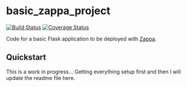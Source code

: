 
basic_zappa_project
===================

[![Build Status](https://travis-ci.org/dtnewman/basic_zappa_project.svg?branch=master)](https://travis-ci.org/dtnewman/basic_zappa_project)
[![Coverage Status](https://coveralls.io/repos/github/dtnewman/basic_zappa_project/badge.svg?branch=master)](https://coveralls.io/github/dtnewman/basic_zappa_project?branch=master) 

Code for a basic Flask application to be deployed with [Zappa](https://github.com/Miserlou/Zappa).


Quickstart
----------

This is a work in progress... Getting everything setup first and then I will update the readme file here.
